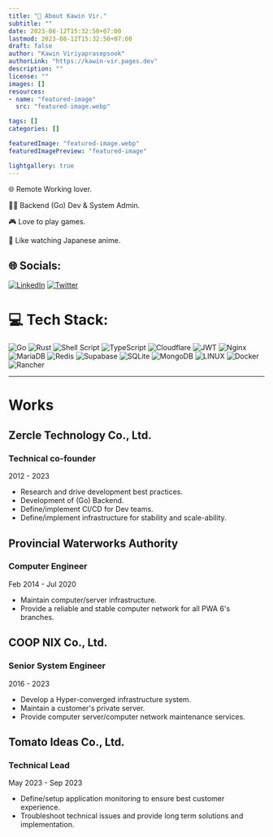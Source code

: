 ```yaml
---
title: "💫 About Kawin Vir."
subtitle: ""
date: 2023-08-12T15:32:50+07:00
lastmod: 2023-08-12T15:32:50+07:00
draft: false
author: "Kawin Viriyaprasopsook"
authorLink: "https://kawin-vir.pages.dev"
description: ""
license: ""
images: []
resources:
- name: "featured-image"
  src: "featured-image.webp"

tags: []
categories: []

featuredImage: "featured-image.webp"
featuredImagePreview: "featured-image"

lightgallery: true
---
```


🌐 Remote Working lover.

🧑‍💻 Backend (Go) Dev & System Admin.

🎮 Love to play games.

🏡 Like watching Japanese anime.

<!--more-->

## 🌐 Socials:
[![LinkedIn](https://img.shields.io/badge/LinkedIn-%230077B5.svg?logo=linkedin&logoColor=white)](https://linkedin.com/in/kawin-vir) [![Twitter](https://img.shields.io/badge/Twitter-%231DA1F2.svg?logo=Twitter&logoColor=white)](https://twitter.com/bouroo) 

# 💻 Tech Stack:
![Go](https://img.shields.io/badge/go-%2300ADD8.svg?style=for-the-badge&logo=go&logoColor=white) ![Rust](https://img.shields.io/badge/rust-%23000000.svg?style=for-the-badge&logo=rust&logoColor=white) ![Shell Script](https://img.shields.io/badge/shell_script-%23121011.svg?style=for-the-badge&logo=gnu-bash&logoColor=white) ![TypeScript](https://img.shields.io/badge/typescript-%23007ACC.svg?style=for-the-badge&logo=typescript&logoColor=white) ![Cloudflare](https://img.shields.io/badge/Cloudflare-F38020?style=for-the-badge&logo=Cloudflare&logoColor=white) ![JWT](https://img.shields.io/badge/JWT-black?style=for-the-badge&logo=JSON%20web%20tokens) ![Nginx](https://img.shields.io/badge/nginx-%23009639.svg?style=for-the-badge&logo=nginx&logoColor=white) ![MariaDB](https://img.shields.io/badge/MariaDB-003545?style=for-the-badge&logo=mariadb&logoColor=white) ![Redis](https://img.shields.io/badge/redis-%23DD0031.svg?style=for-the-badge&logo=redis&logoColor=white) 	![Supabase](https://img.shields.io/badge/Supabase-3ECF8E?style=for-the-badge&logo=supabase&logoColor=white) ![SQLite](https://img.shields.io/badge/sqlite-%2307405e.svg?style=for-the-badge&logo=sqlite&logoColor=white) ![MongoDB](https://img.shields.io/badge/MongoDB-%234ea94b.svg?style=for-the-badge&logo=mongodb&logoColor=white) ![LINUX](https://img.shields.io/badge/Linux-FCC624?style=for-the-badge&logo=linux&logoColor=black) ![Docker](https://img.shields.io/badge/docker-%230db7ed.svg?style=for-the-badge&logo=docker&logoColor=white) ![Rancher](https://img.shields.io/badge/rancher-%230075A8.svg?style=for-the-badge&logo=rancher&logoColor=white)

---
# Works

## Zercle Technology Co., Ltd.
### Technical co-founder
2012 - 2023
- Research and drive development best practices.
- Development of (Go) Backend.
- Define/implement CI/CD for Dev teams.
- Define/implement infrastructure for stability and scale-ability.

## Provincial Waterworks Authority
### Computer Engineer
Feb 2014 - Jul 2020
- Maintain computer/server infrastructure.
- Provide a reliable and stable computer network for all PWA 6's branches.

## COOP NIX Co., Ltd.
### Senior System Engineer
2016 - 2023
- Develop a Hyper-converged infrastructure system.
- Maintain a customer's private server.
- Provide computer server/computer network maintenance services.

## Tomato Ideas Co., Ltd.
### Technical Lead
May 2023 - Sep 2023
- Define/setup application monitoring to ensure best customer experience.
- Troubleshoot technical issues and provide long term solutions and implementation.